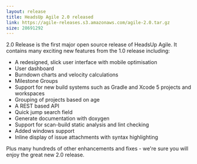 ```yaml
---
layout: release
title: HeadsUp Agile 2.0 released
link: https://agile-releases.s3.amazonaws.com/agile-2.0.tar.gz
size: 28691292
---
```


<p>2.0 Release is the first major open source release of HeadsUp Agile.
It contains many exciting new features from the 1.0 release including:</p>

<ul>
<li>A redesigned, slick user interface with mobile optimisation</li>
<li>User dashboard</li>
<li>Burndown charts and velocity calculations</li>
<li>Milestone Groups</li>
<li>Support for new build systems such as Gradle and Xcode 5 projects and workspaces</li>
<li>Grouping of projects based on age</li>
<li>A REST based API</li>
<li>Quick jump search field</li>
<li>Generate documentation with doxygen</li>
<li>Support for scan-build static analysis and lint checking</li>
<li>Added windows support</li>
<li>Inline display of issue attachments with syntax highlighting</li>

</ul>

<p>Plus many hundreds of other enhancements and fixes - we're sure you will enjoy the great new 2.0 release.</p>


